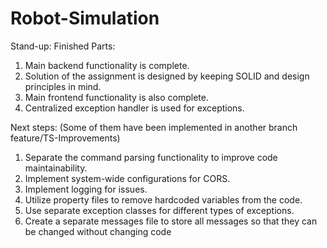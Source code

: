 # Robot-Simulation

Stand-up:
Finished Parts:
1. Main backend functionality is complete.
2. Solution of the assignment is designed by keeping SOLID and design principles in mind.
3. Main frontend functionality is also complete.
4. Centralized exception handler is used for exceptions.

Next steps: (Some of them have been implemented in another branch feature/TS-Improvements)
1. Separate the command parsing functionality to improve code maintainability.
2. Implement system-wide configurations for CORS.
3. Implement logging for issues.
4. Utilize property files to remove hardcoded variables from the code.
5. Use separate exception classes for different types of exceptions.
6. Create a separate messages file to store all messages so that they can be changed without changing code


